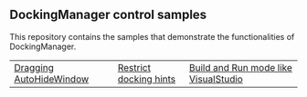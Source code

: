 ## DockingManager control samples
This repository contains the samples that demonstrate the functionalities of DockingManager.

<table>
 <tr>
  <td><a href="Samples/AutoHideWindow-Dragging">Dragging AutoHideWindow</a></td>
  <td><a href="Samples/PreviewDockHints">Restrict docking hints</a></td>
  <td><a href="Samples/Build-Run">Build and Run mode like VisualStudio</a></td>
 </tr>
</table>
